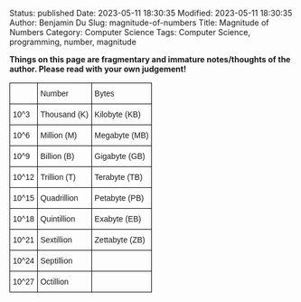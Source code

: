 Status: published
Date: 2023-05-11 18:30:35
Modified: 2023-05-11 18:30:35
Author: Benjamin Du
Slug: magnitude-of-numbers
Title: Magnitude of Numbers
Category: Computer Science
Tags: Computer Science, programming, number, magnitude

**Things on this page are fragmentary and immature notes/thoughts of the author. Please read with your own judgement!**

<style type="text/css">
.tg  {border-collapse:collapse;border-spacing:0;}
.tg td{border-color:black;border-style:solid;border-width:1px;font-family:Arial, sans-serif;font-size:14px;
  overflow:hidden;padding:10px 5px;word-break:normal;}
.tg th{border-color:black;border-style:solid;border-width:1px;font-family:Arial, sans-serif;font-size:14px;
  font-weight:normal;overflow:hidden;padding:10px 5px;word-break:normal;}
.tg .tg-0lax{text-align:left;vertical-align:top}
</style>
<table class="tg">
<thead>
  <tr>
    <th class="tg-0lax"></th>
    <th class="tg-0lax">Number</th>
    <th class="tg-0lax">Bytes</th>
  </tr>
</thead>
<tbody>
  <tr>
    <td class="tg-0lax">10^3</td>
    <td class="tg-0lax">Thousand (K)</td>
    <td class="tg-0lax">Kilobyte (KB)</td>
  </tr>
  <tr>
    <td class="tg-0lax">10^6</td>
    <td class="tg-0lax">Million (M)</td>
    <td class="tg-0lax">Megabyte (MB)</td>
  </tr>
  <tr>
    <td class="tg-0lax">10^9</td>
    <td class="tg-0lax">Billion (B)</td>
    <td class="tg-0lax">Gigabyte (GB)</td>
  </tr>
  <tr>
    <td class="tg-0lax">10^12</td>
    <td class="tg-0lax">Trillion (T)</td>
    <td class="tg-0lax">Terabyte (TB)</td>
  </tr>
  <tr>
    <td class="tg-0lax">10^15</td>
    <td class="tg-0lax">Quadrillion</td>
    <td class="tg-0lax">Petabyte (PB)</td>
  </tr>
  <tr>
    <td class="tg-0lax">10^18</td>
    <td class="tg-0lax"><span style="font-style:normal">Quintillion</span></td>
    <td class="tg-0lax">Exabyte (EB)</td>
  </tr>
  <tr>
    <td class="tg-0lax">10^21</td>
    <td class="tg-0lax">Sextillion</td>
    <td class="tg-0lax">Zettabyte (ZB)</td>
  </tr>
  <tr>
    <td class="tg-0lax">10^24</td>
    <td class="tg-0lax">Septillion</td>
    <td class="tg-0lax"></td>
  </tr>
  <tr>
    <td class="tg-0lax">10^27</td>
    <td class="tg-0lax">Octillion</td>
    <td class="tg-0lax"></td>
  </tr>
</tbody>
</table>
